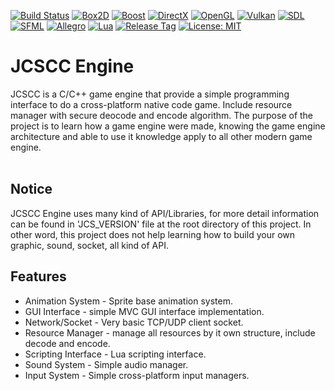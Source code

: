 [![Build Status](https://travis-ci.com/jcs090218/JCSCC_Engine.svg?branch=master)](https://travis-ci.com/jcs090218/JCSCC_Engine)
[![Box2D](https://img.shields.io/badge/Box2D-2.3.2-blue.svg)](https://box2d.org/)
[![Boost](https://img.shields.io/badge/Boost-1.64.0-blue.svg)](https://www.boost.org/)
[![DirectX](https://img.shields.io/badge/DirectX-9,11,12-blue.svg)](https://www.microsoft.com/en-us/download/search.aspx?q=directx)
[![OpenGL](https://img.shields.io/badge/OpenGL-1.11.0-blue.svg)](https://www.opengl.org/)
[![Vulkan](https://img.shields.io/badge/Vulkan-1.0.30.0-blue.svg)](https://www.khronos.org/vulkan/)
[![SDL](https://img.shields.io/badge/SDL-2.0-blue.svg)](https://www.libsdl.org/)
[![SFML](https://img.shields.io/badge/SML-2.2-blue.svg)](https://www.sfml-dev.org/)
[![Allegro](https://img.shields.io/badge/Allegro-5.0.10-blue.svg)](https://liballeg.org/)
[![Lua](https://img.shields.io/badge/Lua-5.3-blue.svg)](https://www.lua.org/)
[![Release Tag](https://img.shields.io/github/tag/jcs090218/JCSCC_Engine.svg?label=release)](https://github.com/jcs090218/JCSCC_Engine/releases/latest)
[![License: MIT](https://img.shields.io/badge/License-MIT-yellow.svg)](https://opensource.org/licenses/MIT)


# JCSCC Engine

JCSCC is a C/C++ game engine that provide a simple programming interface
to do a cross-platform native code game. Include resource manager with
secure deocode and encode algorithm. The purpose of the project is to
learn how a game engine were made, knowing the game engine architecture
and able to use it knowledge apply to all other modern game engine.<br/><br/>


## Notice

JCSCC Engine uses many kind of API/Libraries, for more detail information
can be found in 'JCS_VERSION' file at the root directory of this project.
In other word, this project does not help learning how to build your own
graphic, sound, socket, all kind of API.


## Features

* Animation System - Sprite base animation system.
* GUI Interface - simple MVC GUI interface implementation.
* Network/Socket - Very basic TCP/UDP client socket.
* Resource Manager - manage all resources by it own structure, include decode
and encode.
* Scripting Interface - Lua scripting interface.
* Sound System - Simple audio manager.
* Input System - Simple cross-platform input managers.

